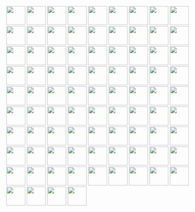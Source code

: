 <!-- FOLLOWERS_START -->

<a href="https://github.com/gamemann"><img src="https://avatars.githubusercontent.com/u/6509565?v=4" width="50" height="50"></a>
<a href="https://github.com/ConradPB"><img src="https://avatars.githubusercontent.com/u/6654866?v=4" width="50" height="50"></a>
<a href="https://github.com/murapa96"><img src="https://avatars.githubusercontent.com/u/10557163?v=4" width="50" height="50"></a>
<a href="https://github.com/IDouble"><img src="https://avatars.githubusercontent.com/u/18186995?v=4" width="50" height="50"></a>
<a href="https://github.com/djvelimir"><img src="https://avatars.githubusercontent.com/u/20823832?v=4" width="50" height="50"></a>
<a href="https://github.com/andredelima92"><img src="https://avatars.githubusercontent.com/u/25370205?v=4" width="50" height="50"></a>
<a href="https://github.com/visualGravitySense"><img src="https://avatars.githubusercontent.com/u/26278690?v=4" width="50" height="50"></a>
<a href="https://github.com/sungeer"><img src="https://avatars.githubusercontent.com/u/26924670?v=4" width="50" height="50"></a>
<a href="https://github.com/ViscousGuy"><img src="https://avatars.githubusercontent.com/u/30695077?v=4" width="50" height="50"></a>
<a href="https://github.com/arman-borkhani"><img src="https://avatars.githubusercontent.com/u/31177875?v=4" width="50" height="50"></a>
<a href="https://github.com/maqibraja"><img src="https://avatars.githubusercontent.com/u/41727537?v=4" width="50" height="50"></a>
<a href="https://github.com/standardgalactic"><img src="https://avatars.githubusercontent.com/u/43516554?v=4" width="50" height="50"></a>
<a href="https://github.com/MiladJoodi"><img src="https://avatars.githubusercontent.com/u/43522323?v=4" width="50" height="50"></a>
<a href="https://github.com/nstrmx"><img src="https://avatars.githubusercontent.com/u/45055549?v=4" width="50" height="50"></a>
<a href="https://github.com/Lucbm99"><img src="https://avatars.githubusercontent.com/u/45500959?v=4" width="50" height="50"></a>
<a href="https://github.com/vladiantio"><img src="https://avatars.githubusercontent.com/u/50648871?v=4" width="50" height="50"></a>
<a href="https://github.com/alvamend"><img src="https://avatars.githubusercontent.com/u/51424964?v=4" width="50" height="50"></a>
<a href="https://github.com/DavidHubber"><img src="https://avatars.githubusercontent.com/u/51449258?v=4" width="50" height="50"></a>
<a href="https://github.com/gs-dev037"><img src="https://avatars.githubusercontent.com/u/52215803?v=4" width="50" height="50"></a>
<a href="https://github.com/majestyjnr"><img src="https://avatars.githubusercontent.com/u/52694138?v=4" width="50" height="50"></a>
<a href="https://github.com/D2st"><img src="https://avatars.githubusercontent.com/u/53177158?v=4" width="50" height="50"></a>
<a href="https://github.com/BEPb"><img src="https://avatars.githubusercontent.com/u/57312267?v=4" width="50" height="50"></a>
<a href="https://github.com/LalithaRamanaV"><img src="https://avatars.githubusercontent.com/u/58090261?v=4" width="50" height="50"></a>
<a href="https://github.com/SpawN3222"><img src="https://avatars.githubusercontent.com/u/58118712?v=4" width="50" height="50"></a>
<a href="https://github.com/nholuongut"><img src="https://avatars.githubusercontent.com/u/58627821?v=4" width="50" height="50"></a>
<a href="https://github.com/NeverPlayFair"><img src="https://avatars.githubusercontent.com/u/65012705?v=4" width="50" height="50"></a>
<a href="https://github.com/mody100000"><img src="https://avatars.githubusercontent.com/u/69405482?v=4" width="50" height="50"></a>
<a href="https://github.com/CurtisChou-51"><img src="https://avatars.githubusercontent.com/u/71554373?v=4" width="50" height="50"></a>
<a href="https://github.com/tigawanna"><img src="https://avatars.githubusercontent.com/u/72096712?v=4" width="50" height="50"></a>
<a href="https://github.com/JohnMwendwa"><img src="https://avatars.githubusercontent.com/u/72663882?v=4" width="50" height="50"></a>
<a href="https://github.com/Saba-abiri"><img src="https://avatars.githubusercontent.com/u/80123606?v=4" width="50" height="50"></a>
<a href="https://github.com/gustavoaraujoleite"><img src="https://avatars.githubusercontent.com/u/81337935?v=4" width="50" height="50"></a>
<a href="https://github.com/Roohollah81"><img src="https://avatars.githubusercontent.com/u/81440448?v=4" width="50" height="50"></a>
<a href="https://github.com/ethanflower1903"><img src="https://avatars.githubusercontent.com/u/84658436?v=4" width="50" height="50"></a>
<a href="https://github.com/Santosh-Baliarsingh"><img src="https://avatars.githubusercontent.com/u/88627642?v=4" width="50" height="50"></a>
<a href="https://github.com/omololevy"><img src="https://avatars.githubusercontent.com/u/89441139?v=4" width="50" height="50"></a>
<a href="https://github.com/belhajjamorsamar"><img src="https://avatars.githubusercontent.com/u/90092910?v=4" width="50" height="50"></a>
<a href="https://github.com/haazaa"><img src="https://avatars.githubusercontent.com/u/95012948?v=4" width="50" height="50"></a>
<a href="https://github.com/george0st"><img src="https://avatars.githubusercontent.com/u/95856749?v=4" width="50" height="50"></a>
<a href="https://github.com/Anurag2618g"><img src="https://avatars.githubusercontent.com/u/101962228?v=4" width="50" height="50"></a>
<a href="https://github.com/ChuSeng99"><img src="https://avatars.githubusercontent.com/u/104296531?v=4" width="50" height="50"></a>
<a href="https://github.com/halil-yesilyurt"><img src="https://avatars.githubusercontent.com/u/111504308?v=4" width="50" height="50"></a>
<a href="https://github.com/lotusify"><img src="https://avatars.githubusercontent.com/u/111666607?v=4" width="50" height="50"></a>
<a href="https://github.com/DIMFLIX-OFFICIAL"><img src="https://avatars.githubusercontent.com/u/112165977?v=4" width="50" height="50"></a>
<a href="https://github.com/UsmanWebDev"><img src="https://avatars.githubusercontent.com/u/113722910?v=4" width="50" height="50"></a>
<a href="https://github.com/bhza"><img src="https://avatars.githubusercontent.com/u/114709419?v=4" width="50" height="50"></a>
<a href="https://github.com/Motaman-M"><img src="https://avatars.githubusercontent.com/u/117732277?v=4" width="50" height="50"></a>
<a href="https://github.com/OracleBrain"><img src="https://avatars.githubusercontent.com/u/121432807?v=4" width="50" height="50"></a>
<a href="https://github.com/K1rsN7"><img src="https://avatars.githubusercontent.com/u/123446875?v=4" width="50" height="50"></a>
<a href="https://github.com/Baraq23"><img src="https://avatars.githubusercontent.com/u/130288549?v=4" width="50" height="50"></a>
<a href="https://github.com/MaloWinrhy"><img src="https://avatars.githubusercontent.com/u/130978812?v=4" width="50" height="50"></a>
<a href="https://github.com/Shehab-Hegab"><img src="https://avatars.githubusercontent.com/u/137138481?v=4" width="50" height="50"></a>
<a href="https://github.com/MikeyA-yo"><img src="https://avatars.githubusercontent.com/u/138298443?v=4" width="50" height="50"></a>
<a href="https://github.com/marco-soria"><img src="https://avatars.githubusercontent.com/u/138739751?v=4" width="50" height="50"></a>
<a href="https://github.com/ChiefTechDev"><img src="https://avatars.githubusercontent.com/u/140342687?v=4" width="50" height="50"></a>
<a href="https://github.com/roggersanguzu"><img src="https://avatars.githubusercontent.com/u/141458053?v=4" width="50" height="50"></a>
<a href="https://github.com/Sugondese69"><img src="https://avatars.githubusercontent.com/u/141621031?v=4" width="50" height="50"></a>
<a href="https://github.com/SarfarazQadir"><img src="https://avatars.githubusercontent.com/u/144503703?v=4" width="50" height="50"></a>
<a href="https://github.com/rehmanflutter"><img src="https://avatars.githubusercontent.com/u/144882089?v=4" width="50" height="50"></a>
<a href="https://github.com/risu043"><img src="https://avatars.githubusercontent.com/u/151425409?v=4" width="50" height="50"></a>
<a href="https://github.com/cfrBernard"><img src="https://avatars.githubusercontent.com/u/153459846?v=4" width="50" height="50"></a>
<a href="https://github.com/Suzan1994"><img src="https://avatars.githubusercontent.com/u/154345801?v=4" width="50" height="50"></a>
<a href="https://github.com/psemicol"><img src="https://avatars.githubusercontent.com/u/154842909?v=4" width="50" height="50"></a>
<a href="https://github.com/0joseDark"><img src="https://avatars.githubusercontent.com/u/162716366?v=4" width="50" height="50"></a>
<a href="https://github.com/Ninja1375"><img src="https://avatars.githubusercontent.com/u/166745758?v=4" width="50" height="50"></a>
<a href="https://github.com/u-ataei"><img src="https://avatars.githubusercontent.com/u/170228551?v=4" width="50" height="50"></a>
<a href="https://github.com/ajitmp"><img src="https://avatars.githubusercontent.com/u/172265500?v=4" width="50" height="50"></a>
<a href="https://github.com/JawherKl"><img src="https://avatars.githubusercontent.com/u/174592810?v=4" width="50" height="50"></a>
<a href="https://github.com/parthodas23"><img src="https://avatars.githubusercontent.com/u/175524128?v=4" width="50" height="50"></a>
<a href="https://github.com/javedcodes"><img src="https://avatars.githubusercontent.com/u/176828633?v=4" width="50" height="50"></a>
<a href="https://github.com/mbahomaid"><img src="https://avatars.githubusercontent.com/u/178747862?v=4" width="50" height="50"></a>
<a href="https://github.com/ibrahim-sisar"><img src="https://avatars.githubusercontent.com/u/180776661?v=4" width="50" height="50"></a>
<a href="https://github.com/mi6paulino"><img src="https://avatars.githubusercontent.com/u/181088958?v=4" width="50" height="50"></a>
<a href="https://github.com/MohammadFarhangian"><img src="https://avatars.githubusercontent.com/u/182374274?v=4" width="50" height="50"></a>
<a href="https://github.com/Xmosha"><img src="https://avatars.githubusercontent.com/u/188451824?v=4" width="50" height="50"></a>
<a href="https://github.com/MobileAppDeveloper963"><img src="https://avatars.githubusercontent.com/u/188994353?v=4" width="50" height="50"></a>
<a href="https://github.com/arafat17469"><img src="https://avatars.githubusercontent.com/u/195395209?v=4" width="50" height="50"></a>
<a href="https://github.com/8ryu"><img src="https://avatars.githubusercontent.com/u/195723112?v=4" width="50" height="50"></a>
<a href="https://github.com/apollon282"><img src="https://avatars.githubusercontent.com/u/196659055?v=4" width="50" height="50"></a>
<a href="https://github.com/fortune-js"><img src="https://avatars.githubusercontent.com/u/199254198?v=4" width="50" height="50"></a>
<a href="https://github.com/RameezRS16"><img src="https://avatars.githubusercontent.com/u/200852637?v=4" width="50" height="50"></a>
<a href="https://github.com/AI4Networking"><img src="https://avatars.githubusercontent.com/u/202362359?v=4" width="50" height="50"></a>
<a href="https://github.com/VicTorWHoX"><img src="https://avatars.githubusercontent.com/u/202363599?v=4" width="50" height="50"></a>
<a href="https://github.com/manager687546"><img src="https://avatars.githubusercontent.com/u/202635587?v=4" width="50" height="50"></a>
<a href="https://github.com/kanyekidnapschildren69"><img src="https://avatars.githubusercontent.com/u/202684172?v=4" width="50" height="50"></a>

<!-- FOLLOWERS_END -->
